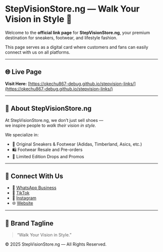 # StepVisionStore.ng — Walk Your Vision in Style 👟

Welcome to the **official link page** for **StepVisionStore.ng**, your premium destination for sneakers, footwear, and lifestyle fashion.

This page serves as a digital card where customers and fans can easily connect with us on all platforms.

---

## 🌐 Live Page
**Visit Here:** [https://okechu867-debug.github.io/stepvision-links/](https://okechu867-debug.github.io/stepvision-links/)

---

## 💼 About StepVisionStore.ng
At StepVisionStore.ng, we don’t just sell shoes —  
we inspire people to *walk their vision in style.*  

We specialize in:
- 🥇 Original Sneakers & Footwear (Adidas, Timberland, Asics, etc.)  
- 🛍️ Footwear Resale and Pre-orders  
- 🎁 Limited Edition Drops and Promos  

---

## 🔗 Connect With Us
- 💬 [WhatsApp Business](https://wa.me/message/GBT2DOUEETY2D1)  
- 🎵 [TikTok](https://www.tiktok.com/@stepvisionstore?_t=ZS-90zkgrIIrmm&_r=1)  
- 📸 [Instagram](https://www.instagram.com/shopstepvision.ng?igsh=MXAyZTljZDlpZjdpMA==)  
- 🌐 [Website](https://www.stepvisionstore.ng)

---

## 🖤 Brand Tagline
> “Walk Your Vision in Style.”

© 2025 StepVisionStore.ng — All Rights Reserved.
